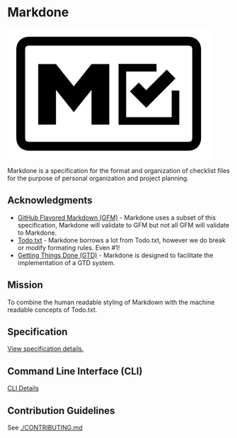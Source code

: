 # Markdone

![Markdown Logo](assets/logo.svg)

Markdone is a specification for the format and organization of checklist files for the purpose of personal organization and project planning.

## Acknowledgments

- [GitHub Flavored Markdown (GFM)](https://github.github.com/gfm/) - Markdone uses a subset of this specification, Markdone will validate to GFM but not all GFM will validate to Markdone.
- [Todo.txt](http://todotxt.org/) - Markdone borrows a lot from Todo.txt, however we do break or modify formating rules. Even #1!
- [Getting Things Done (GTD)](https://gettingthingsdone.com/) - Markdone is designed to facilitate the implementation of a GTD system.

## Mission

To combine the human readable styling of Markdown with the machine readable concepts of Todo.txt.

## Specification

[View specification details.](spec/README.md)

## Command Line Interface (CLI)

[CLI Details](cli/README.md)

## Contribution Guidelines

See [./CONTRIBUTING.md](./CONTRIBUTING.md)